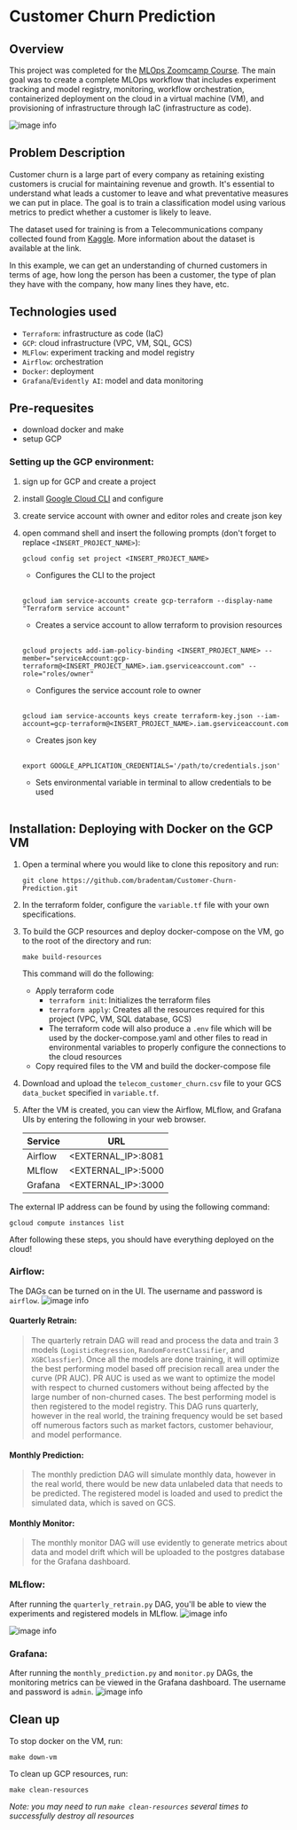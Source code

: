 # Customer Churn Prediction

## Overview

This project was completed for the [MLOps Zoomcamp Course](https://github.com/DataTalksClub/mlops-zoomcamp/tree/main). The main goal was to create a complete MLOps workflow that includes experiment tracking and model registry, monitoring, workflow orchestration, containerized deployment on the cloud in a virtual machine (VM), and provisioning of infrastructure through IaC (infrastructure as code).

![image info](./images/architecture.png)

## Problem Description

Customer churn is a large part of every company as retaining existing customers is crucial for maintaining revenue and growth. It's essential to understand what leads a customer to leave and what preventative measures we can put in place. The goal is to train a classification model using various metrics to predict whether a customer is likely to leave. 

The dataset used for training is from a Telecommunications company collected found from [Kaggle](https://www.kaggle.com/datasets/shilongzhuang/telecom-customer-churn-by-maven-analytics?resource=download). More information about the dataset is available at the link.

In this example, we can get an understanding of churned customers in terms of age, how long the person has been a customer, the type of plan they have with the company, how many lines they have, etc.
   
## Technologies used

- `Terraform`: infrastructure as code (IaC)
- `GCP`: cloud infrastructure (VPC, VM, SQL, GCS)
- `MLFlow`: experiment tracking and model registry
- `Airflow`: orchestration
- `Docker`: deployment
- `Grafana`/`Evidently AI`: model and data monitoring

## Pre-requesites

- download docker and make
- setup GCP

### Setting up the GCP environment:

1. sign up for GCP and create a project
2. install [Google Cloud CLI](https://cloud.google.com/sdk/docs/install-sdk) and configure
3. create service account with owner and editor roles and create json key
4. open command shell and insert the following prompts (don't forget to replace `<INSERT_PROJECT_NAME>`): 

    ```shell
    gcloud config set project <INSERT_PROJECT_NAME>
    ```
    - Configures the CLI to the project
    <br>

    ```shell
    gcloud iam service-accounts create gcp-terraform --display-name "Terraform service account" 
    ```
    - Creates a service account to allow terraform to provision resources
    <br>

    ```shell
    gcloud projects add-iam-policy-binding <INSERT_PROJECT_NAME> --member="serviceAccount:gcp-terraform@<INSERT_PROJECT_NAME>.iam.gserviceaccount.com" --role="roles/owner"
    ```
    - Configures the service account role to owner
    <br>

    ```shell
    gcloud iam service-accounts keys create terraform-key.json --iam-account=gcp-terraform@<INSERT_PROJECT_NAME>.iam.gserviceaccount.com
    ```
    - Creates json key
    <br>

    ```shell
    export GOOGLE_APPLICATION_CREDENTIALS='/path/to/credentials.json'
    ```
    - Sets environmental variable in terminal to allow credentials to be used
    <br>


## Installation: Deploying with Docker on the GCP VM

1. Open a terminal where you would like to clone this repository and run:

    ```shell
    git clone https://github.com/bradentam/Customer-Churn-Prediction.git
    ```

2. In the terraform folder, configure the `variable.tf` file with your own specifications.

3. To build the GCP resources and deploy docker-compose on the VM, go to the root of the directory and run:

    ```shell
    make build-resources
    ```

    This command will do the following:
    - Apply terraform code
        - `terraform init`: Initializes the terraform files
        - `terraform apply`: Creates all the resources required for this project (VPC, VM, SQL database, GCS)
        - The terraform code will also produce a `.env` file which will be used by the docker-compose.yaml and other files to read in environmental variables to properly configure the connections to the cloud resources
    - Copy required files to the VM and build the docker-compose file

3. Download and upload the `telecom_customer_churn.csv` file to your GCS `data_bucket` specified in `variable.tf`.

4. After the VM is created, you can view the Airflow, MLflow, and Grafana UIs by entering the following in your web browser.  

    | **Service** | **URL**        | 
    |---------|--------------------|
    | Airflow | <EXTERNAL_IP>:8081 | 
    | MLflow  | <EXTERNAL_IP>:5000 | 
    | Grafana | <EXTERNAL_IP>:3000 | 

The external IP address can be found by using the following command:

```shell
gcloud compute instances list
```

After following these steps, you should have everything deployed on the cloud!


### Airflow:
The DAGs can be turned on in the UI. The username and password is `airflow`. 
![image info](./images/airflow.png)

#### Quarterly Retrain:

> The quarterly retrain DAG will read and process the data and train 3 models (`LogisticRegression`, `RandomForestClassifier`, and `XGBClassfier`). Once all the models are done training, it will optimize the best performing model based off precision recall area under the curve (PR AUC). PR AUC is used as we want to optimize the model with respect to churned customers without being affected by the large number of non-churned cases. The best performing model is then registered to the model registry. This DAG runs quarterly, however in the real world, the training frequency would be set based off numerous factors such as market factors, customer behaviour, and model performance.

#### Monthly Prediction:

> The monthly prediction DAG will simulate monthly data, however in the real world, there would be new data unlabeled data that needs to be predicted. The registered model is loaded and used to predict the simulated data, which is saved on GCS.

#### Monthly Monitor:

> The monthly monitor DAG will use evidently to generate metrics about data and model drift which will be uploaded to the postgres database for the Grafana dashboard.

### MLflow:
After running the `quarterly_retrain.py` DAG, you'll be able to view the experiments and registered models in MLflow.
![image info](./images/mlflow_experiments.png)  

![image info](./images/mlflow_registry.png)

### Grafana:
After running the `monthly_prediction.py` and `monitor.py` DAGs, the monitoring metrics can be viewed in the Grafana dashboard. The username and password is `admin`. 
![image info](./images/grafana.png)

## Clean up

To stop docker on the VM, run:

```shell
make down-vm
```

To clean up GCP resources, run:

```shell
make clean-resources
```

*Note: you may need to run `make clean-resources` several times to successfully destroy all resources*
